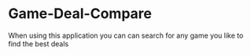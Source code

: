 # Game-Deal-Compare
When using this application you can can search for any game you like to find the best deals
